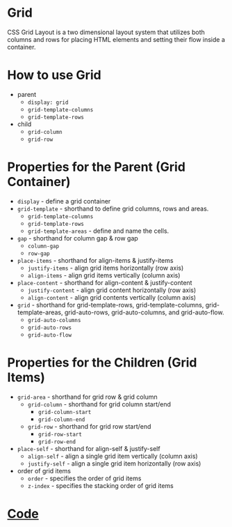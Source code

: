 # Grid
CSS Grid Layout is a two dimensional layout system that utilizes both columns and rows for placing HTML elements and setting their flow inside a container.

# How to use Grid

* parent
    * `display: grid`
    * `grid-template-columns`
    * `grid-template-rows`
* child
    * `grid-column`
    * `grid-row`

# Properties for the Parent (Grid Container)

* `display` - define a grid container
* `grid-template` - shorthand to define grid columns, rows and areas.
    * `grid-template-columns`
    * `grid-template-rows`
    * `grid-template-areas` - define and name the cells.
* `gap` - shorthand for column gap & row gap
    * `column-gap`
    * `row-gap`
* `place-items` - shorthand for align-items & justify-items
    * `justify-items` - align grid items horizontally (row axis)
    * `align-items` - align grid items vertically (column axis)
* `place-content` - shorthand for align-content & justify-content
    * `justify-content` - align grid content horizontally (row axis)
    * `align-content` - align grid contents vertically (column axis)
* `grid` - shorthand for grid-template-rows, grid-template-columns, grid-template-areas, grid-auto-rows, grid-auto-columns, and grid-auto-flow.
    * `grid-auto-columns`
    * `grid-auto-rows`
    * `grid-auto-flow`

# Properties for the Children (Grid Items)

* `grid-area` - shorthand for grid row & grid column
    * `grid-column` - shorthand for grid column start/end
        * `grid-column-start`
        * `grid-column-end`
    * `grid-row` - shorthand for grid row start/end
        * `grid-row-start`
        * `grid-row-end`
* `place-self` - shorthand for align-self & justify-self
    * `align-self` - align a single grid item vertically (column axis)
    * `justify-self` - align a single grid item horizontally (row axis)
* order of grid items
    * `order` - specifies the order of grid items
    * `z-index` - specifies the stacking order of grid items

# [Code](/code/grid.html)